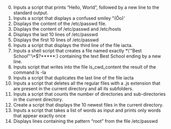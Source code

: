 0. Inputs a script that prints “Hello, World”, followed by a new line to the standard output.
1. Inputs a script that displays a confused smiley "(Ôo)'
2. Displays the content of the /etc/passwd file.
3. Displays the content of /etc/passwd and /etc/hosts
4. Displays the last 10 lines of /etc/passwd
5. Displays the first 10 lines of /etc/passwd
6. Inputs a script that displays the third line of the file iacta.
7. Inputs a shell script that creates a file named exactly \*\\'"Best School"\'\\*$\?\*\*\*\*\*:) containing the text Best School ending by a new line.
8. Inputs script that writes into the file ls_cwd_content the result of the command ls -la
9. Inputs a script that duplicates the last line of the file iacta
10. Inputs a script that deletes all the regular files with a .js extension that are present in the current directory and all its subfolders.
11. Inputs a script that counts the number of directories and sub-directories in the current directory.
12. Create a script that displays the 10 newest files in the current directory.
13. Inputs a script that takes a list of words as input and prints only words that appear exactly once
14. Displays lines containing the pattern “root” from the file /etc/passwd
